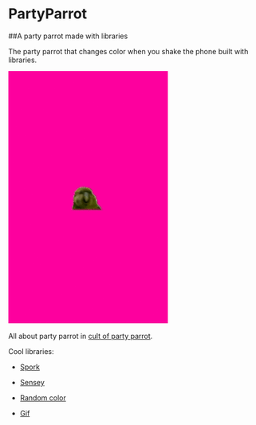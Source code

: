 # PartyParrot
##A party parrot made with libraries

The party parrot that changes color when you shake the phone built with libraries.

![party parrot](https://github.com/mauricioponce/PartyParrot/blob/master/party_parrot.gif)

All about party parrot in [cult of party parrot](http://cultofthepartyparrot.com/).

Cool libraries:

* [Spork](http://sporklibrary.github.io)

* [Sensey](https://github.com/nisrulz/Sensey)

* [Random color](https://github.com/lzyzsd/AndroidRandomColor)

* [Gif](https://github.com/koral--/android-gif-drawable/tree/master/src/main/java/pl/droidsonroids/gif)
